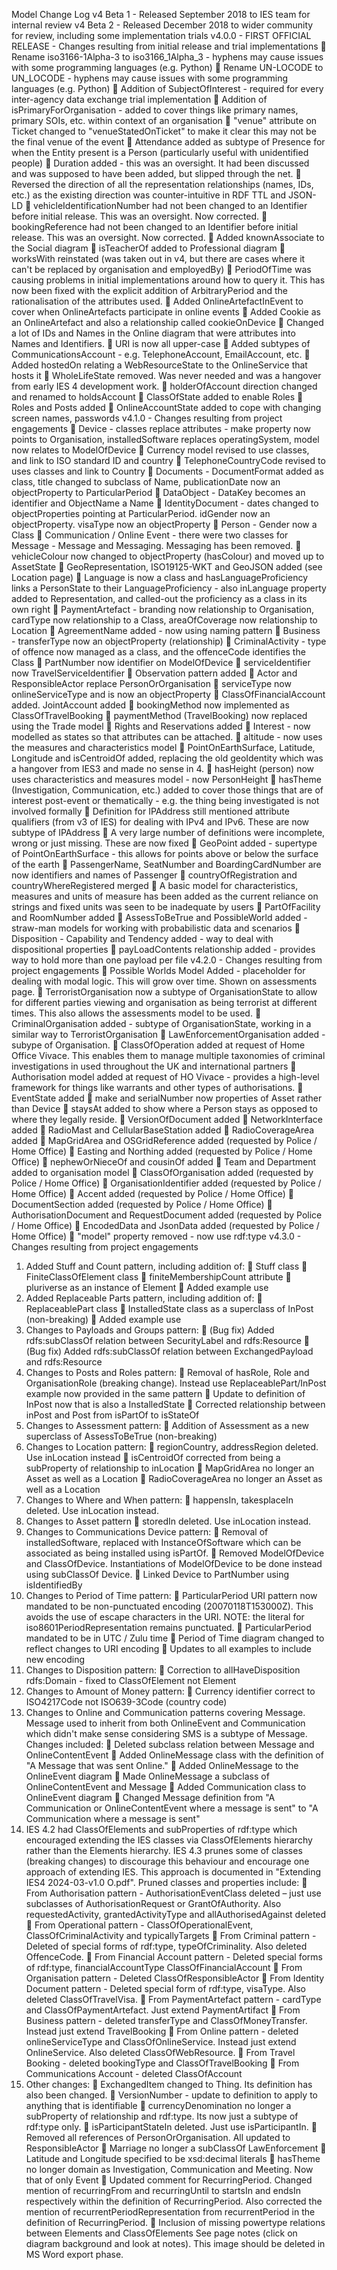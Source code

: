 Model Change Log 
v4 Beta 1 - Released September 2018 to IES team for internal review 
v4 Beta 2 - Released December 2018 to wider community for review, including some implementation trials 
v4.0.0 - FIRST OFFICIAL RELEASE - Changes resulting from initial release and trial implementations 
 Rename iso3166-1Alpha-3 to iso3166_1Alpha_3 - hyphens may cause issues with some programming languages 
(e.g. Python) 
 Rename UN-LOCODE to UN_LOCODE - hyphens may cause issues with some programming languages (e.g. 
Python) 
 Addition of SubjectOfInterest - required for every inter-agency data exchange trial implementation 
 Addition of isPrimaryForOrganisation - added to cover things like primary names, primary SOIs, etc. within 
context of an organisation 
 "venue" attribute on Ticket changed to "venueStatedOnTicket" to make it clear this may not be the final venue of 
the event 
 Attendance added as subtype of Presence for when the Entity present is a Person (particularly useful with 
unidentified people) 
 Duration added - this was an oversight. It had been discussed and was supposed to have been added, but 
slipped through the net. 
 Reversed the direction of all the representation relationships (names, IDs, etc.) as the existing direction was 
counter-intuitive in RDF TTL and JSON-LD 
 vehicleIdentificationNumber had not been changed to an Identifier before initial release. This was an oversight. 
Now corrected. 
 bookingReference had not been changed to an Identifier before initial release. This was an oversight. Now 
corrected. 
 Added knownAssociate to the Social diagram 
 isTeacherOf added to Professional diagram 
 worksWith reinstated (was taken out in v4, but there are cases where it can't be replaced by organisation and 
employedBy) 
 PeriodOfTime was causing problems in initial implementations around how to query it. This has now been fixed 
with the explicit addition of ArbitraryPeriod and the rationalisation of the attributes used. 
 Added OnlineArtefactInEvent to cover when OnlineArtefacts participate in online events 
 Added Cookie as an OnlineArtefact and also a relationship called cookieOnDevice 
 Changed a lot of IDs and Names in the Online diagram that were attributes into Names and Identifiers. 
 URI is now all upper-case 
 Added subtypes of CommunicationsAccount - e.g. TelephoneAccount, EmailAccount, etc. 
 Added hostedOn relating a WebResourceState to the OnlineService that hosts it 
 WholeLifeState removed. Was never needed and was a hangover from early IES 4 development work. 
 holderOfAccount direction changed and renamed to holdsAccount 
 ClassOfState added to enable Roles 
 Roles and Posts added 
 OnlineAccountState added to cope with changing screen names, passwords 
v4.1.0 - Changes resulting from project engagements 
 Device - classes replace attributes - make property now points to Organisation, installedSoftware replaces 
operatingSystem, model now relates to ModelOfDevice 
 Currency model revised to use classes, and link to ISO standard ID and country 
 TelephoneCountryCode revised to uses classes and link to Country 
 Documents - DocumentFormat added as class, title changed to subclass of Name, publicationDate now an 
objectProperty to ParticularPeriod 
 DataObject - DataKey becomes an identifier and ObjectName a Name 
 IdentityDocument - dates changed to objectProperties pointing at ParticularPeriod. idGender now an 
objectProperty. visaType now an objectProperty 
 Person - Gender now a Class 
 Communication / Online Event - there were two classes for Message - Message and Messaging. Messaging has 
been removed. 
 vehicleColour now changed to objectProperty (hasColour) and moved up to AssetState 
 GeoRepresentation, ISO19125-WKT and GeoJSON added (see Location page) 
 Language is now a class and hasLanguageProficiency links a PersonState to their LanguageProficiency - also 
inLanguage property added to Representation, and called-out the proficiency as a class in its own right 
 PaymentArtefact - branding now relationship to Organisation, cardType now relationship to a Class, 
areaOfCoverage now relationship to Location 
 AgreementName added - now using naming pattern 
 Business - transferType now an objectProperty (relationship) 
 CriminalActivity - type of offence now managed as a class, and the offenceCode identifies the Class 
 PartNumber now identifier on ModelOfDevice 
 serviceIdentifier now TravelServiceIdentifier 
 Observation pattern added 
 Actor and ResponsibleActor replace PersonOrOrganisation 
 serviceType now onlineServiceType and is now an objectProperty 
 ClassOfFinancialAccount added. JointAccount added 
 bookingMethod now implemented as ClassOfTravelBooking 
 paymentMethod (TravelBooking) now replaced using the Trade model 
 Rights and Reservations added 
 Interest - now modelled as states so that attributes can be attached. 
 altitude - now uses the measures and characteristics model 
 PointOnEarthSurface, Latitude, Longitude and isCentroidOf added, replacing the old geoIdentity which was a 
hangover from IES3 and made no sense in 4. 
 hasHeight (person) now uses characteristics and measures model - now PersonHeight 
 hasTheme (Investigation, Communication, etc.) added to cover those things that are of interest post-event or 
thematically - e.g. the thing being investigated is not involved formally 
 Definition for IPAddress still mentioned attribute qualifiers (from v3 of IES) for dealing with IPv4 and IPv6. These 
are now subtype of IPAddress 
 A very large number of definitions were incomplete, wrong or just missing. These are now fixed 
 GeoPoint added - supertype of PointOnEarthSurface - this allows for points above or below the surface of the 
earth 
 PassengerName, SeatNumber and BoardingCardNumber are now identifiers and names of Passenger 
 countryOfRegistration and countryWhereRegistered merged 
 A basic model for characteristics, measures and units of measure has been added as the current reliance on 
strings and fixed units was seen to be inadequate by users 
 PartOfFacility and RoomNumber added 
 AssessToBeTrue and PossibleWorld added - straw-man models for working with probabilistic data and scenarios 
 Disposition - Capability and Tendency added - way to deal with dispositional properties 
 payLoadContents relationship added - provides way to hold more than one payload per file 
v4.2.0 - Changes resulting from project engagements 
 Possible Worlds Model Added - placeholder for dealing with modal logic. This will grow over time. Shown on 
assessments page. 
 TerroristOrganisation now a subtype of OrganisationState to allow for different parties viewing and organisation 
as being terrorist at different times. This also allows the assessments model to be used. 
 CriminalOrganisation added - subtype of OrganisationState, working in a similar way to TerroristOrganisation 
 LawEnforcementOrganisation added - subype of Organisation. 
 ClassOfOperation added at request of Home Office Vivace. This enables them to manage multiple taxonomies 
of criminal investigations in used throughout the UK and international partners 
 Authorisation model added at request of HO Vivace - provides a high-level framework for things like warrants 
and other types of authorisations. 
 EventState added 
 make and serialNumber now properties of Asset rather than Device 
 staysAt added to show where a Person stays as opposed to where they legally reside. 
 VersionOfDocument added 
 NetworkInterface added 
 RadioMast and CellularBaseStation added 
 RadioCoverageArea added 
 MapGridArea and OSGridReference added (requested by Police / Home Office) 
 Easting and Northing added (requested by Police / Home Office) 
 nephewOrNieceOf and cousinOf added 
 Team and Department added to organisation model 
 ClassOfOrganisation added  (requested by Police / Home Office) 
 OrganisationIdentifier added  (requested by Police / Home Office) 
 Accent added  (requested by Police / Home Office) 
 DocumentSection added  (requested by Police / Home Office) 
 AuthorisationDocument and RequestDocument added  (requested by Police / Home Office) 
 EncodedData and JsonData added  (requested by Police / Home Office) 
 "model" property removed - now use rdf:type 
v4.3.0 - Changes resulting from project engagements 
1. Added Stuff and Count pattern, including addition of: 
 Stuff class 
 FiniteClassOfElement class 
 finiteMembershipCount attribute 
 pluriverse as an instance of Element 
 Added example use 
2. Added Replaceable Parts pattern, including addition of: 
 ReplaceablePart class 
 InstalledState class as a superclass of InPost (non-breaking) 
 Added example use 
3. Changes to Payloads and Groups pattern: 
 (Bug fix) Added rdfs:subClassOf relation between SecurityLabel and rdfs:Resource 
 (Bug fix) Added rdfs:subClassOf relation between ExchangedPayload and rdfs:Resource 
4. Changes to Posts and Roles pattern: 
 Removal of hasRole, Role and OrganisationRole (breaking change). Instead use ReplaceablePart/InPost example 
now provided in the same pattern 
 Update to definition of InPost now that is also a InstalledState 
 Corrected relationship between inPost and Post from isPartOf to isStateOf 
5. Changes to Assessment pattern: 
 Addition of Assessment as a new superclass of AssessToBeTrue (non-breaking) 
6. Changes to Location pattern: 
 regionCountry, addressRegion deleted. Use inLocation instead 
 isCentroidOf corrected from being a subProperty of relationship to inLocation 
 MapGridArea no longer an Asset as well as a Location 
 RadioCoverageArea no longer an Asset as well as a Location 
7. Changes to Where and When pattern: 
 happensIn, takesplaceIn deleted. Use inLocation instead. 
8. Changes to Asset pattern 
 storedIn deleted. Use inLocation instead. 
9. Changes to Communications Device pattern: 
 Removal of installedSoftware, replaced with InstanceOfSoftware which can be associated as being installed using 
isPartOf. 
 Removed ModelOfDevice and ClassOfDevice. Instantiations of ModelOfDevice to be done instead using 
subClassOf Device. 
 Linked Device to PartNumber using isIdentifiedBy 
10. Changes to Period of Time pattern: 
 ParticularPeriod URI pattern now mandated to be non-punctuated encoding (20070118T153000Z).  This avoids 
the use of escape characters in the URI. NOTE: the literal for iso8601PeriodRepresentation remains punctuated. 
 ParticularPeriod mandated to be in UTC / Zulu time 
 Period of Time diagram changed to reflect changes to URI encoding 
 Updates to all examples to include new encoding 
11. Changes to Disposition pattern: 
 Correction to allHaveDisposition rdfs:Domain - fixed to ClassOfElement not Element 
12. Changes to Amount of Money pattern: 
 Currency identifier correct to ISO4217Code not ISO639-3Code (country code) 
13. Changes to Online and Communication patterns covering Message. Message used to inherit from both 
OnlineEvent and Communication which didn't make sense considering SMS is a subtype of Message. Changes 
included: 
 Deleted subclass relation between Message and OnlineContentEvent 
 Added OnlineMessage class with the definition of "A Message that was sent Online." 
 Added OnlineMessage to the OnlineEvent diagram 
 Made OnlineMessage a subclass of OnlineContentEvent and Message 
 Added Communication class to OnlineEvent diagram 
 Changed Message definition from "A Communication or OnlineContentEvent where a message is sent" to "A 
Communication where a message is sent" 
14. IES 4.2 had ClassOfElements and subProperties of rdf:type which encouraged extending the IES classes via 
ClassOfElements hierarchy rather than the Elements hierarchy. IES 4.3 prunes some of classes (breaking changes) to 
discourage this behaviour and encourage one approach of extending IES. This approach is documented in 
"Extending IES4 2024-03-v1.0 O.pdf". Pruned classes and properties include: 
 From Authorisation pattern - AuthorisationEventClass deleted – just use subclasses of AuthorisationRequest or 
GrantOfAuthority. Also requestedActivity, grantedActivityType and allAuthorisedAgainst deleted 
 From Operational pattern - ClassOfOperationalEvent, ClassOfCriminalActivity and typicallyTargets 
 From Criminal pattern - Deleted of special forms of rdf:type, typeOfCriminality. Also deleted OffenceCode. 
 From Financial Account pattern - Deleted special forms of rdf:type, financialAccountType 
ClassOfFinancialAccount 
 From Organisation pattern - Deleted ClassOfResponsibleActor 
 From Identity Document pattern - Deleted special form of rdf:type, visaType. Also deleted ClassOfTravelVisa. 
 From PaymentArtefact pattern - cardType and ClassOfPaymentArtefact. Just extend PaymentArtifact 
 From Business pattern - deleted transferType and ClassOfMoneyTransfer. Instead just extend TravelBooking 
 From Online pattern - deleted onlineServiceType and ClassOfOnlineService. Instead just extend OnlineService. 
Also deleted ClassOfWebResource. 
 From Travel Booking - deleted bookingType and ClassOfTravelBooking 
 From Communications Account - deleted ClassOfAccount 
15. Other changes: 
 ExchangedItem changed to Thing. Its definition has also been changed. 
 VersionNumber - update to definition to apply to anything that is identifiable 
 currencyDenomination no longer a subProperty of relationship and rdf:type. Its now just a subtype of rdf:type 
only. 
 isParticipantStateIn deleted. Just use isParticipantIn. 
 Removed all references of PersonOrOrganisation. All updated to ResponsibleActor 
 Marriage no longer a subClassOf LawEnforcement 
 Latitude and Longitude specified to be xsd:decimal literals 
 hasTheme no longer domain as Investigation, Communication and Meeting. Now that of only Event 
 Updated comment for RecurringPeriod. Changed mention of recurringFrom and recurringUntil to startsIn and 
endsIn respectively within the definition of RecurringPeriod. Also corrected the mention of 
recurrentPeriodRepresentation from recurrentPeriod in the definition of RecurringPeriod. 
 Inclusion of missing powertype relations between Elements and ClassOfElements 
See page notes (click on diagram background and look at notes). This image should be deleted in MS Word export phase.